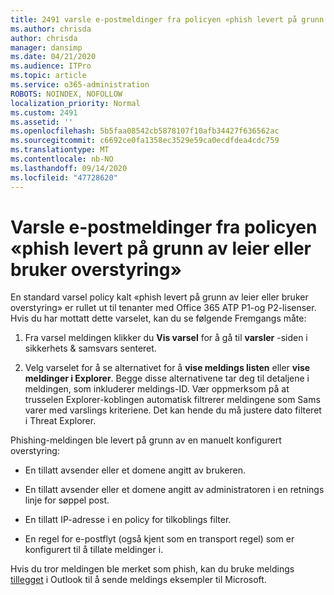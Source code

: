 ```yaml
---
title: 2491 varsle e-postmeldinger fra policyen «phish levert på grunn av leier eller bruker overstyring»
ms.author: chrisda
author: chrisda
manager: dansimp
ms.date: 04/21/2020
ms.audience: ITPro
ms.topic: article
ms.service: o365-administration
ROBOTS: NOINDEX, NOFOLLOW
localization_priority: Normal
ms.custom: 2491
ms.assetid: ''
ms.openlocfilehash: 5b5faa08542cb5878107f10afb34427f636562ac
ms.sourcegitcommit: c6692ce0fa1358ec3529e59ca0ecdfdea4cdc759
ms.translationtype: MT
ms.contentlocale: nb-NO
ms.lasthandoff: 09/14/2020
ms.locfileid: "47728620"
---
```

# <a name="alert-email-messages-from-the-phish-delivered-due-to-tenant-or-user-override-policy"></a>Varsle e-postmeldinger fra policyen «phish levert på grunn av leier eller bruker overstyring»

En standard varsel policy kalt «phish levert på grunn av leier eller bruker overstyring» er rullet ut til tenanter med Office 365 ATP P1-og P2-lisenser. Hvis du har mottatt dette varselet, kan du se følgende Fremgangs måte:

1. Fra varsel meldingen klikker du **Vis varsel** for å gå til **varsler** -siden i sikkerhets & samsvars senteret.

2. Velg varselet for å se alternativet for å **vise meldings listen** eller **vise meldinger i Explorer**. Begge disse alternativene tar deg til detaljene i meldingen, som inkluderer meldings-ID. Vær oppmerksom på at trusselen Explorer-koblingen automatisk filtrerer meldingene som Sams varer med varslings kriteriene. Det kan hende du må justere dato filteret i Threat Explorer.

Phishing-meldingen ble levert på grunn av en manuelt konfigurert overstyring:

- En tillatt avsender eller et domene angitt av brukeren.

- En tillatt avsender eller et domene angitt av administratoren i en retnings linje for søppel post.

- En tillatt IP-adresse i en policy for tilkoblings filter.

- En regel for e-postflyt (også kjent som en transport regel) som er konfigurert til å tillate meldinger i.

Hvis du tror meldingen ble merket som phish, kan du bruke meldings [tillegget](https://support.office.com/article/b5caa9f1-cdf3-4443-af8c-ff724ea719d2) i Outlook til å sende meldings eksempler til Microsoft.
